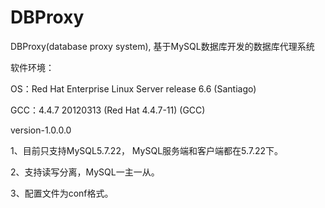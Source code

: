 # DBProxy
DBProxy(database proxy system), 基于MySQL数据库开发的数据库代理系统

软件环境：

OS：Red Hat Enterprise Linux Server release 6.6 (Santiago)

GCC：4.4.7 20120313 (Red Hat 4.4.7-11) (GCC)

version-1.0.0.0

1、目前只支持MySQL5.7.22， MySQL服务端和客户端都在5.7.22下。

2、支持读写分离，MySQL一主一从。

3、配置文件为conf格式。
